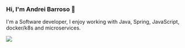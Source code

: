 ### Hi, I'm Andrei Barroso 👋

<!--
**andreibarroso/andreibarroso** is a ✨ _special_ ✨ repository because its `README.md` (this file) appears on your GitHub profile.
	@@ -14,3 +14,7 @@ Here are some ideas to get you started:
- 😄 Pronouns: ...
- ⚡ Fun fact: ...
-->
I'm a Software developer, I enjoy working with Java, Spring, JavaScript, docker/k8s and microservices.

<img align="center" src="https://github-readme-stats.vercel.app/api/top-langs/?username=andreiBarroso&theme=tokyonight" />
